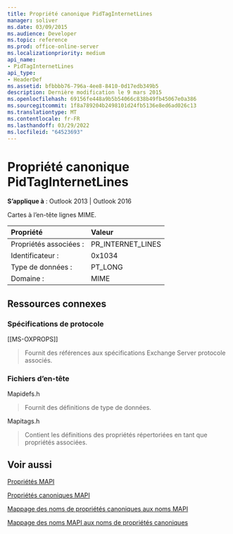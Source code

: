 ```yaml
---
title: Propriété canonique PidTagInternetLines
manager: soliver
ms.date: 03/09/2015
ms.audience: Developer
ms.topic: reference
ms.prod: office-online-server
ms.localizationpriority: medium
api_name:
- PidTagInternetLines
api_type:
- HeaderDef
ms.assetid: bfbbbb76-796a-4ee8-8410-0d17edb349b5
description: Dernière modification le 9 mars 2015
ms.openlocfilehash: 69156fe448a9b5b54066c838b49fb45067e0a386
ms.sourcegitcommit: 1f8a789204b2498101d24fb5136e8ed6ad026c13
ms.translationtype: MT
ms.contentlocale: fr-FR
ms.lasthandoff: 03/29/2022
ms.locfileid: "64523693"
---
```

# <a name="pidtaginternetlines-canonical-property"></a>Propriété canonique PidTagInternetLines

  
  
**S’applique à** : Outlook 2013 | Outlook 2016 
  
Cartes à l’en-tête lignes MIME.
  
|Propriété|Valeur|
|:-----|:-----|
|Propriétés associées :  <br/> |PR_INTERNET_LINES  <br/> |
|Identificateur :  <br/> |0x1034  <br/> |
|Type de données :  <br/> |PT_LONG  <br/> |
|Domaine :  <br/> |MIME  <br/> |
   
## <a name="related-resources"></a>Ressources connexes

### <a name="protocol-specifications"></a>Spécifications de protocole

[[MS-OXPROPS]] 
  
> Fournit des références aux spécifications Exchange Server protocole associés.
    
### <a name="header-files"></a>Fichiers d’en-tête

Mapidefs.h
  
> Fournit des définitions de type de données.
    
Mapitags.h
  
> Contient les définitions des propriétés répertoriées en tant que propriétés associées.
    
## <a name="see-also"></a>Voir aussi



[Propriétés MAPI](mapi-properties.md)
  
[Propriétés canoniques MAPI](mapi-canonical-properties.md)
  
[Mappage des noms de propriétés canoniques aux noms MAPI](mapping-canonical-property-names-to-mapi-names.md)
  
[Mappage des noms MAPI aux noms de propriétés canoniques](mapping-mapi-names-to-canonical-property-names.md)


